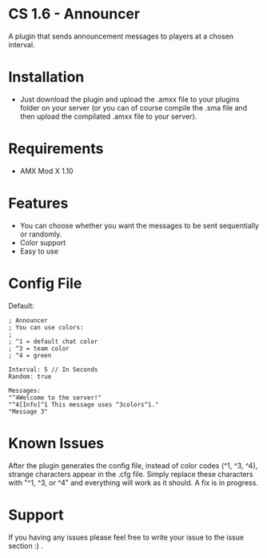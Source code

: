 # CS 1.6 - Announcer
A plugin that sends announcement messages to players at a chosen interval.

# Installation
- Just download the plugin and upload the .amxx file to your plugins folder on your server (or you can of course compile the .sma file and then upload the compilated .amxx file to your server).

# Requirements
- AMX Mod X 1.10

# Features
- You can choose whether you want the messages to be sent sequentially or randomly.
- Color support
- Easy to use

# Config File
Default:
```
; Announcer
; You can use colors:
;
; ^1 = default chat color
; ^3 = team color
; ^4 = green

Interval: 5 // In Seconds
Random: true

Messages:
"^4Welcome to the server!"
"^4[Info]^1 This message uses ^3colors^1."
"Message 3"
```

# Known Issues
After the plugin generates the config file, instead of color codes (^1, ^3, ^4), strange characters appear in the .cfg file. Simply replace these characters with "^1, ^3, or ^4" and everything will work as it should. A fix is in progress.

# Support
If you having any issues please feel free to write your issue to the issue section :) .